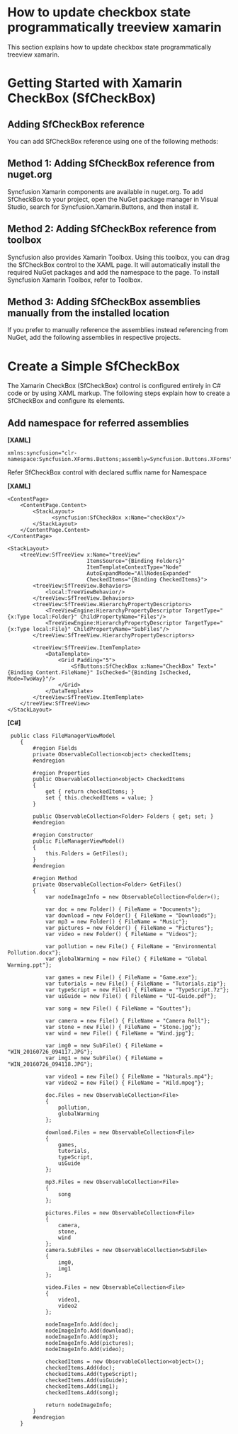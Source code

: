 #   How to update checkbox state programmatically treeview xamarin

This section explains how to update checkbox state programmatically treeview xamarin.

#  Getting Started with Xamarin CheckBox (SfCheckBox)

##  Adding SfCheckBox reference
You can add SfCheckBox reference using one of the following methods:

##  Method 1: Adding SfCheckBox reference from nuget.org

Syncfusion Xamarin components are available in nuget.org. To add SfCheckBox to your project, open the NuGet package manager in Visual Studio, search for Syncfusion.Xamarin.Buttons, and then install it.

##  Method 2: Adding SfCheckBox reference from toolbox

Syncfusion also provides Xamarin Toolbox. Using this toolbox, you can drag the SfCheckBox control to the XAML page. It will automatically install the required NuGet packages and add the namespace to the page. To install Syncfusion Xamarin Toolbox, refer to Toolbox.

##  Method 3: Adding SfCheckBox assemblies manually from the installed location

If you prefer to manually reference the assemblies instead referencing from NuGet, add the following assemblies in respective projects.

#   Create a Simple SfCheckBox
The Xamarin CheckBox (SfCheckBox) control is configured entirely in C# code or by using XAML markup. The following steps explain how to create a SfCheckBox and configure its elements.

##  Add namespace for referred assemblies

**[XAML]**
```
xmlns:syncfusion="clr-namespace:Syncfusion.XForms.Buttons;assembly=Syncfusion.Buttons.XForms"
```
Refer SfCheckBox control with declared suffix name for Namespace

**[XAML]**

```
<ContentPage>
    <ContentPage.Content>
        <StackLayout>
              <syncfusion:SfCheckBox x:Name="checkBox"/>
        </StackLayout>
    </ContentPage.Content>
</ContentPage>
```

```
<StackLayout>
    <treeView:SfTreeView x:Name="treeView"
                         ItemsSource="{Binding Folders}"
                         ItemTemplateContextType="Node"
                         AutoExpandMode="AllNodesExpanded"
                         CheckedItems="{Binding CheckedItems}">
        <treeView:SfTreeView.Behaviors>
            <local:TreeViewBehavior/>
        </treeView:SfTreeView.Behaviors>
        <treeView:SfTreeView.HierarchyPropertyDescriptors>
            <TreeViewEngine:HierarchyPropertyDescriptor TargetType="{x:Type local:Folder}" ChildPropertyName="Files"/>
            <TreeViewEngine:HierarchyPropertyDescriptor TargetType="{x:Type local:File}" ChildPropertyName="SubFiles"/>
        </treeView:SfTreeView.HierarchyPropertyDescriptors>

        <treeView:SfTreeView.ItemTemplate>
            <DataTemplate>
                <Grid Padding="5">
                    <SfButtons:SfCheckBox x:Name="CheckBox" Text="{Binding Content.FileName}" IsChecked="{Binding IsChecked, Mode=TwoWay}"/>
                </Grid>
            </DataTemplate>
        </treeView:SfTreeView.ItemTemplate>
    </treeView:SfTreeView>
</StackLayout>
```

**[C#]**

```
 public class FileManagerViewModel
    {
        #region Fields
        private ObservableCollection<object> checkedItems;
        #endregion

        #region Properties
        public ObservableCollection<object> CheckedItems
        {
            get { return checkedItems; }
            set { this.checkedItems = value; }
        }

        public ObservableCollection<Folder> Folders { get; set; }
        #endregion

        #region Constructor
        public FileManagerViewModel()
        {
            this.Folders = GetFiles();
        }
        #endregion

        #region Method
        private ObservableCollection<Folder> GetFiles()
        {
            var nodeImageInfo = new ObservableCollection<Folder>();

            var doc = new Folder() { FileName = "Documents"};
            var download = new Folder() { FileName = "Downloads"};
            var mp3 = new Folder() { FileName = "Music"};
            var pictures = new Folder() { FileName = "Pictures"};
            var video = new Folder() { FileName = "Videos"};

            var pollution = new File() { FileName = "Environmental Pollution.docx"};
            var globalWarming = new File() { FileName = "Global Warming.ppt"};            

            var games = new File() { FileName = "Game.exe"};
            var tutorials = new File() { FileName = "Tutorials.zip"};
            var typeScript = new File() { FileName = "TypeScript.7z"};
            var uiGuide = new File() { FileName = "UI-Guide.pdf"};

            var song = new File() { FileName = "Gouttes"};

            var camera = new File() { FileName = "Camera Roll"};
            var stone = new File() { FileName = "Stone.jpg"};
            var wind = new File() { FileName = "Wind.jpg"};

            var img0 = new SubFile() { FileName = "WIN_20160726_094117.JPG"};
            var img1 = new SubFile() { FileName = "WIN_20160726_094118.JPG"};

            var video1 = new File() { FileName = "Naturals.mp4"};
            var video2 = new File() { FileName = "Wild.mpeg"};

            doc.Files = new ObservableCollection<File>
            {
                pollution,
                globalWarming
            };

            download.Files = new ObservableCollection<File>
            {
                games,
                tutorials,
                typeScript,
                uiGuide
            };

            mp3.Files = new ObservableCollection<File>
            {
                song
            };

            pictures.Files = new ObservableCollection<File>
            {
                camera,
                stone,
                wind
            };
            camera.SubFiles = new ObservableCollection<SubFile>
            {
                img0,
                img1
            };

            video.Files = new ObservableCollection<File>
            {
                video1,
                video2
            };

            nodeImageInfo.Add(doc);
            nodeImageInfo.Add(download);
            nodeImageInfo.Add(mp3);
            nodeImageInfo.Add(pictures);
            nodeImageInfo.Add(video);

            checkedItems = new ObservableCollection<object>();
            checkedItems.Add(doc);
            checkedItems.Add(typeScript);
            checkedItems.Add(uiGuide);
            checkedItems.Add(img1);
            checkedItems.Add(song);

            return nodeImageInfo;
        }
        #endregion
    }
```
